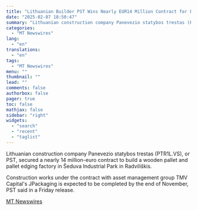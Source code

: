 ```yaml
---
title: "Lithuanian Builder PST Wins Nearly EUR14 Million Contract for Factory"
date: "2025-02-07 18:50:47"
summary: "Lithuanian construction company Panevezio statybos trestas (PTR1L.VS), or PST, secured a nearly 14 million-euro contract to build a wooden pallet and pallet edging factory in Šeduva Industrial Park in Radviliškis. Construction works under the contract with asset management group TMV Capital's JPackaging is expected to be completed by the end..."
categories:
  - "MT Newswires"
lang:
  - "en"
translations:
  - "en"
tags:
  - "MT Newswires"
menu: ""
thumbnail: ""
lead: ""
comments: false
authorbox: false
pager: true
toc: false
mathjax: false
sidebar: "right"
widgets:
  - "search"
  - "recent"
  - "taglist"
---
```


Lithuanian construction company Panevezio statybos trestas (PTR1L.VS), or PST, secured a nearly 14 million-euro contract to build a wooden pallet and pallet edging factory in Šeduva Industrial Park in Radviliškis.

Construction works under the contract with asset management group TMV Capital's JPackaging is expected to be completed by the end of November, PST said in a Friday release.

[MT Newswires](https://www.tradingview.com/news/mtnewswires.com:20250207:G2465108:0/)
